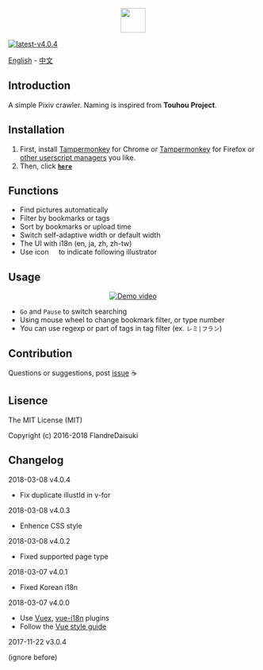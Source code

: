 <p align="center"><a href="https://github.com/FlandreDaisuki/Patchouli" target="_blank"><img width="50"src="https://i.imgur.com/VwoYc5w.png"></a></p>

[![latest-v4.0.4](https://img.shields.io/badge/latest-v4.0.4-blue.svg)](#)

[English](./README.en.md) - [中文](./README.md)

## Introduction

A simple Pixiv crawler. Naming is inspired from **Touhou Project**.

## Installation

1. First, install [Tampermonkey](https://chrome.google.com/webstore/detail/tampermonkey/dhdgffkkebhmkfjojejmpbldmpobfkfo) for Chrome or [Tampermonkey](https://addons.mozilla.org/zh-TW/firefox/addon/tampermonkey/) for Firefox or [other userscript managers](https://greasyfork.org/help/installing-user-scripts) you like.
2. Then, click [**`here`**](https://rawgit.com/FlandreDaisuki/Patchouli/master/dist/patchouli.user.js)

## Functions

- Find pictures automatically
- Filter by bookmarks or tags
- Sort by bookmarks or upload time
- Switch self-adaptive width or default width
- The UI with i18n (en, ja, zh, zh-tw)
- Use icon <img src="https://cdnjs.cloudflare.com/ajax/libs/simple-icons/3.0.1/rss.svg" width="12"> to indicate following illustrator

## Usage

<p align="center">
  <a href="https://www.youtube.com/watch?v=E1yWWO9e--k" target="_blank">
    <img src="https://img.youtube.com/vi/E1yWWO9e--k/0.jpg" alt="Demo video"/>
  </a>
</p>

- `Go` and `Pause` to switch searching
- Using mouse wheel to change bookmark filter, or type number
- You can use regexp or part of tags in tag filter (ex. `レミ|フラン`)

## Contribution

Questions or suggestions, post [issue](https://github.com/FlandreDaisuki/Patchouli/issues) :coffee:

## Lisence

The MIT License (MIT)

Copyright (c) 2016-2018 FlandreDaisuki

## Changelog

2018-03-08 v4.0.4

- Fix duplicate illustId in v-for

2018-03-08 v4.0.3

- Enhence CSS style

2018-03-08 v4.0.2

- Fixed supported page type

2018-03-07 v4.0.1

- Fixed Korean i18n

2018-03-07 v4.0.0

- Use [Vuex](https://github.com/vuejs/vuex), [vue-i18n](https://github.com/kazupon/vue-i18n) plugins
- Follow the [Vue style guide](https://vuejs.org/v2/style-guide/)

2017-11-22 v3.0.4

(ignore before)

